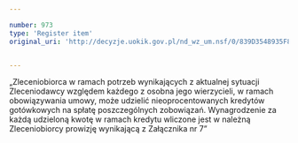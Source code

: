 ```yaml
---

number: 973
type: 'Register item'
original_uri: 'http://decyzje.uokik.gov.pl/nd_wz_um.nsf/0/839D3548935F8EA3C12572DD00329779?OpenDocument'


---
```


„Zleceniobiorca w ramach potrzeb wynikających z aktualnej sytuacji Zleceniodawcy względem każdego z osobna jego wierzycieli, w ramach obowiązywania umowy, może udzielić nieoprocentowanych kredytów gotówkowych na spłatę poszczególnych zobowiązań. Wynagrodzenie za każdą udzieloną kwotę w ramach kredytu wliczone jest w należną Zleceniobiorcy prowizję wynikającą z Załącznika nr 7”
